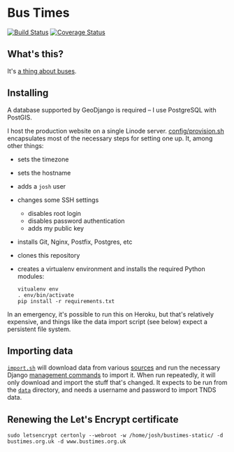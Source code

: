 # Bus Times

[![Build Status](https://travis-ci.org/jclgoodwin/bustimes.org.svg?branch=master)](https://travis-ci.org/jclgoodwin/bustimes.org)
[![Coverage Status](https://coveralls.io/repos/github/jclgoodwin/bustimes.org/badge.svg?branch=master)](https://coveralls.io/github/jclgoodwin/bustimes.org?branch=master)

## What's this?

It's [a thing about buses](https://bustimes.org.uk/).

## Installing

A database supported by GeoDjango is required – I use PostgreSQL with PostGIS.

I host the production website on a single Linode server. [config/provision.sh](config/provision.sh) encapsulates most of the necessary steps for setting one up. It, among other things:

- sets the timezone
- sets the hostname
- adds a `josh` user
- changes some SSH settings
  - disables root login
  - disables password authentication
  - adds my public key
- installs Git, Nginx, Postfix, Postgres, etc
- clones this repository
- creates a virtualenv environment and installs the required Python modules:

  ```
  vitualenv env
  . env/bin/activate
  pip install -r requirements.txt
  ```

In an emergency, it's possible to run this on Heroku, but that's relatively expensive, and things like the data import script (see below) expect a persistent file system.

## Importing data

[`import.sh`](data/import.sh) will download data from various [sources](https://bustimes.org.uk/data) and run the necessary Django [management commands](busstops/management/commands) to import it.
When run repeatedly, it will only download and import the stuff that's changed.
It expects to be run from the [`data`](data) directory, and needs a username and password to import TNDS data.

## Renewing the Let's Encrypt certificate

    sudo letsencrypt certonly --webroot -w /home/josh/bustimes-static/ -d bustimes.org.uk -d www.bustimes.org.uk
